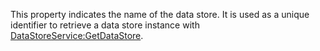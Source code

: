 This property indicates the name of the data store. It is used as a unique
identifier to retrieve a data store instance with
[DataStoreService:GetDataStore](https://create.roblox.com/docs/reference/engine/classes/DataStoreService#GetDataStore).